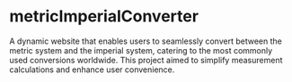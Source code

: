 # metricImperialConverter
A dynamic website that enables users to seamlessly convert between the metric system and the imperial system, catering to the most commonly used conversions worldwide. This project aimed to simplify measurement calculations and enhance user convenience.
